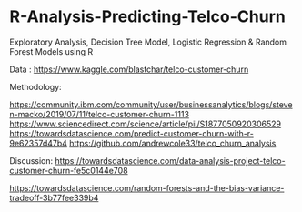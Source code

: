 # R-Analysis-Predicting-Telco-Churn
Exploratory Analysis, Decision Tree Model, Logistic Regression &amp; Random Forest Models using R 




Data : https://www.kaggle.com/blastchar/telco-customer-churn

Methodology: 

https://community.ibm.com/community/user/businessanalytics/blogs/steven-macko/2019/07/11/telco-customer-churn-1113
https://www.sciencedirect.com/science/article/pii/S1877050920306529
https://towardsdatascience.com/predict-customer-churn-with-r-9e62357d47b4
https://github.com/andrewcole33/telco_churn_analysis

Discussion:
https://towardsdatascience.com/data-analysis-project-telco-customer-churn-fe5c0144e708

https://towardsdatascience.com/random-forests-and-the-bias-variance-tradeoff-3b77fee339b4
